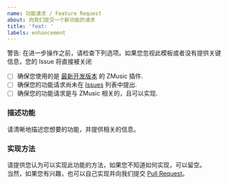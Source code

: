 ```yaml
---
name: 功能请求 / Feature Request
about: 向我们提交一个新功能的请求
title: 'feat: '
labels: enhancement
---
```


警告: 在进一步操作之前，请检查下列选项。如果您忽视此模板或者没有提供关键信息，您的 Issue 将直接被关闭

- [ ] 确保您使用的是 [最新开发版本](https://github.com/RealHeart/ZMusic/actions/workflows/dev.yml) 的 ZMusic 插件.
- [ ] 确保您的功能请求尚未在 [Issues](https://github.com/RealHeart/ZMusic/issues) 列表中提出.
- [ ] 确保您的功能请求是与 ZMusic 相关的，且可以实现.

### 描述功能

请清晰地描述您想要的功能，并提供相关的信息。

### 实现方法

请提供您认为可以实现此功能的方法，如果您不知道如何实现，可以留空。  
当然，如果您有兴趣，也可以自己实现并向我们提交 [Pull Request](https://github.com/RealHeart/ZMusic/pulls)。